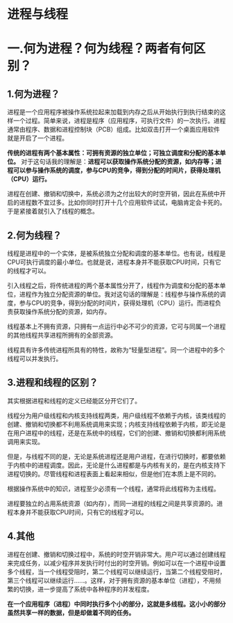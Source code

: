 # 进程与线程

# 一.何为进程？何为线程？两者有何区别？
## 1.何为进程？
进程是一个应用程序被操作系统拉起来加载到内存之后从开始执行到执行结束的这样一个过程。简单来说，进程是程序（应用程序，可执行文件）的一次执行。进程通常由程序、数据和进程控制块（PCB）组成。比如双击打开一个桌面应用软件就是开启了一个进程。

__传统的进程有两个基本属性：可拥有资源的独立单位；可独立调度和分配的基本单位。__
对于这句话我的理解是：__进程可以获取操作系统分配的资源，如内存等；进程可以参与操作系统的调度，参与CPU的竞争，得到分配的时间片，获得处理机（CPU）运行。__

 进程在创建、撤销和切换中，系统必须为之付出较大的时空开销，因此在系统中开启的进程数不宜过多。比如你同时打开十几个应用软件试试，电脑肯定会卡死的。于是紧接着就引入了线程的概念。

## 2.何为线程？
线程是进程中的一个实体，是被系统独立分配和调度的基本单位。也有说，线程是CPU可执行调度的最小单位。也就是说，进程本身并不能获取CPU时间，只有它的线程才可以。

引入线程之后，将传统进程的两个基本属性分开了，线程作为调度和分配的基本单位，进程作为独立分配资源的单位。我对这句话的理解是：线程参与操作系统的调度，参与CPU的竞争，得到分配的时间片，获得处理机（CPU）运行。而进程负责获取操作系统分配的资源，如内存。

线程基本上不拥有资源，只拥有一点运行中必不可少的资源，它可与同属一个进程的其他线程共享进程所拥有的全部资源。

线程具有许多传统进程所具有的特性，故称为“轻量型进程”。同一个进程中的多个线程可以并发执行。

## 3.进程和线程的区别？
其实根据进程和线程的定义已经能区分开它们了。

线程分为用户级线程和内核支持线程两类，用户级线程不依赖于内核，该类线程的创建、撤销和切换都不利用系统调用来实现；内核支持线程依赖于内核，即无论是在用户进程中的线程，还是在系统中的线程，它们的创建、撤销和切换都利用系统调用来实现。

但是，与线程不同的是，无论是系统进程还是用户进程，在进行切换时，都要依赖于内核中的进程调度。因此，无论是什么进程都是与内核有关的，是在内核支持下进程切换的。尽管线程和进程表面上看起来相似，但是他们在本质上是不同的。

根据操作系统中的知识，进程至少必须有一个线程，通常将此线程称为主线程。

进程要独立的占用系统资源（如内存），而同一进程的线程之间是共享资源的。进程本身并不能获取CPU时间，只有它的线程才可以。

## 4.其他
进程在创建、撤销和切换过程中，系统的时空开销非常大。用户可以通过创建线程来完成任务，以减少程序并发执行时付出的时空开销。例如可以在一个进程中设置多个线程，当一个线程受阻时，第二个线程可以继续运行，当第二个线程受阻时，第三个线程可以继续运行......。这样，对于拥有资源的基本单位（进程），不用频繁的切换，进一步提高了系统中各种程序的并发程度。

__在一个应用程序（进程）中同时执行多个小的部分，这就是多线程。这小小的部分虽然共享一样的数据，但是却做着不同的任务。__




